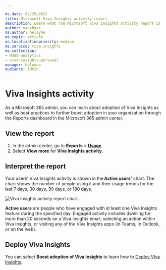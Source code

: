 ```yaml
---

ms.date: 02/25/2022
title: Microsoft Viva Insights activity report
description: Learn what the Microsoft Viva Insights activity report is and how to access it
author: madehmer
ms.author: helayne
ms.topic: article
ms.localizationpriority: medium 
ms.service: viva-insights
ms.collection: 
- M365-analytics
- viva-insights-personal
manager: helayne
audience: Admin
---
```


# Viva Insights activity

As a Microsoft 365 admin, you can learn about adoption of Viva Insights as well as best practices to further boost adoption in your organization through the Reports dashboard in the Microsoft 365 admin center.

## View the report

1. In the admin center, go to **Reports** > [**Usage**](https://go.microsoft.com/fwlink/p/?linkid=2074756).
1. Select **View more** for **Viva Insights activity**.

## Interpret the report

Your users’ Viva Insights activity is shown in the **Active users’** chart. The chart shows the number of people using it and their usage trends for the last 7 days, 30 days, 90 days, or 180 days.

![Viva Insights activity report chart.](../../images/mya/overview/activity-report.png)

**Active users** are people who have engaged with at least one Viva Insights feature during the specified day. Engaged activity includes dwelling for more than 20 seconds on a Viva Insights email, selecting an action within Viva Insights, or visiting any of the Viva Insights apps (in Teams, in Outlook, or on the web).

## Deploy Viva Insights

You can select **Boost adoption of Viva Insights** to learn how to [Deploy Viva Insights](../setup/deployment-guide.md).

